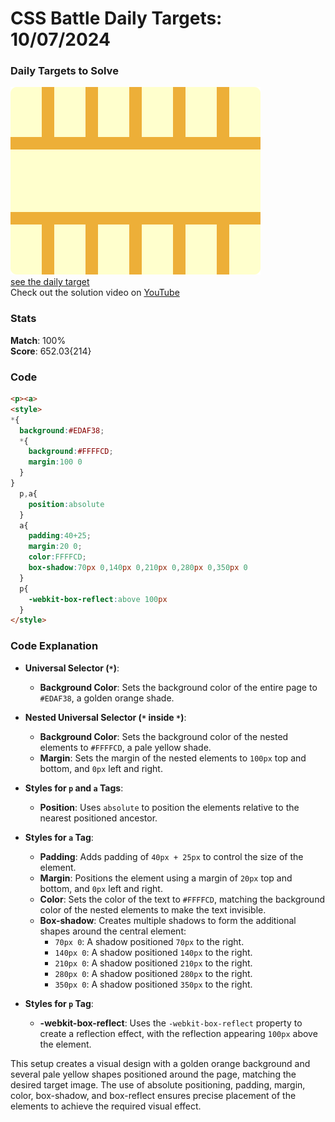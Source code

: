 # CSS Battle Daily Targets: 10/07/2024

### Daily Targets to Solve

![picture of daily target](./images/10.png)  
[see the daily target](https://cssbattle.dev/play/OxDGfLWJZc8pz1ViVMqf)  
Check out the solution video on [YouTube](https://www.youtube.com/watch?v=ZyAixGXRysQ)

### Stats

**Match**: 100%  
**Score**: 652.03{214}

### Code

```html
<p><a>
<style>
*{
  background:#EDAF38;
  *{
    background:#FFFFCD;
    margin:100 0
  }
}
  p,a{
    position:absolute
  }
  a{
    padding:40+25;
    margin:20 0;
    color:FFFFCD;
    box-shadow:70px 0,140px 0,210px 0,280px 0,350px 0
  }
  p{
    -webkit-box-reflect:above 100px
  }
</style>
```

### Code Explanation

- **Universal Selector (`*`)**:
  - **Background Color**: Sets the background color of the entire page to `#EDAF38`, a golden orange shade.

- **Nested Universal Selector (`*` inside `*`)**:
  - **Background Color**: Sets the background color of the nested elements to `#FFFFCD`, a pale yellow shade.
  - **Margin**: Sets the margin of the nested elements to `100px` top and bottom, and `0px` left and right.

- **Styles for `p` and `a` Tags**:
  - **Position**: Uses `absolute` to position the elements relative to the nearest positioned ancestor.

- **Styles for `a` Tag**:
  - **Padding**: Adds padding of `40px + 25px` to control the size of the element.
  - **Margin**: Positions the element using a margin of `20px` top and bottom, and `0px` left and right.
  - **Color**: Sets the color of the text to `#FFFFCD`, matching the background color of the nested elements to make the text invisible.
  - **Box-shadow**: Creates multiple shadows to form the additional shapes around the central element:
    - `70px 0`: A shadow positioned `70px` to the right.
    - `140px 0`: A shadow positioned `140px` to the right.
    - `210px 0`: A shadow positioned `210px` to the right.
    - `280px 0`: A shadow positioned `280px` to the right.
    - `350px 0`: A shadow positioned `350px` to the right.

- **Styles for `p` Tag**:
  - **-webkit-box-reflect**: Uses the `-webkit-box-reflect` property to create a reflection effect, with the reflection appearing `100px` above the element.

This setup creates a visual design with a golden orange background and several pale yellow shapes positioned around the page, matching the desired target image. The use of absolute positioning, padding, margin, color, box-shadow, and box-reflect ensures precise placement of the elements to achieve the required visual effect.